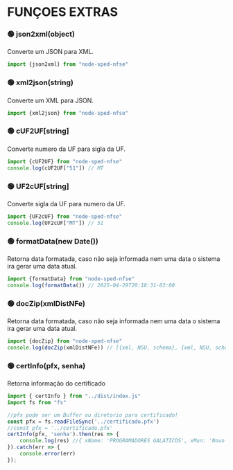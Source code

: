 # FUNÇOES EXTRAS

### 🟢 json2xml(object) <Promise>
Converte um JSON para XML.
```javascript
import {json2xml} from "node-sped-nfse"
```

### 🟢 xml2json(string) <Promise>
Converte um XML para JSON.
```javascript
import {xml2json} from "node-sped-nfse"
```

### 🟢 cUF2UF[string] <Promise>
Converte numero da UF para sigla da UF.
```javascript
import {cUF2UF} from "node-sped-nfse"
console.log(cUF2UF["51"]) // MT
```
### 🟢 UF2cUF[string] <Promise>
Converte sigla da UF para numero da UF.
```javascript
import {UF2cUF} from "node-sped-nfse"
console.log(UF2cUF["MT"]) // 51
```

### 🟢 formatData(new Date())
Retorna data formatada, caso não seja informada nem uma data o sistema ira gerar uma data atual.
```javascript
import {formatData} from "node-sped-nfse"
console.log(formatData()) // 2025-04-29T20:18:31-03:00
```

### 🟢 docZip(xmlDistNFe) <Promise>
Retorna data formatada, caso não seja informada nem uma data o sistema ira gerar uma data atual.
```javascript
import {docZip} from "node-sped-nfse"
console.log(docZip(xmlDistNFe)) // [{xml, NSU, schema}, {xml, NSU, schema}, ...]
```


### 🟢 certInfo(pfx, senha) <Promise>
Retorna informação do certificado
```javascript
import { certInfo } from "../dist/index.js"
import fs from "fs"

//pfx pode ser um Buffer ou diretorio para certificado!
const pfx = fs.readFileSync('../certificado.pfx')
//const pfx = '../certificado.pfx'
certInfo(pfx, 'senha').then(res => {
    console.log(res) //{ xNome: 'PROGRAMADORES GALATICOS', xMun: 'Novo JavaScript', UF: 'SP', xPais: 'BR', criado: '01/10/2025', validade: '01/10/2026', CNPJ/CPF: '00000000000000' }
}).catch(err => {
    console.error(err)
});
```